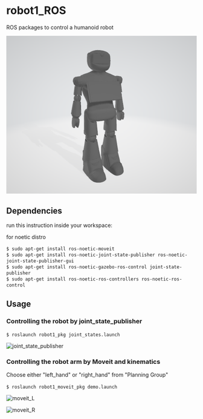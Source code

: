 # robot1_ROS
ROS packages to control a humanoid robot

![robot1](robot1.PNG)

## Dependencies
run this instruction inside your workspace:

for noetic distro

```
$ sudo apt-get install ros-noetic-moveit
$ sudo apt-get install ros-noetic-joint-state-publisher ros-noetic-joint-state-publisher-gui
$ sudo apt-get install ros-noetic-gazebo-ros-control joint-state-publisher
$ sudo apt-get install ros-noetic-ros-controllers ros-noetic-ros-control
```

## Usage
### Controlling the robot by joint_state_publisher
```$ roslaunch robot1_pkg joint_states.launch```

![joint_state_publisher](joint_state_publisher.PNG)


### Controlling the robot arm by Moveit and kinematics
Choose either "left_hand" or "right_hand" from "Planning Group"

```$ roslaunch robot1_moveit_pkg demo.launch```

![moveit_L](moveit_L.PNG)

![moveit_R](moveit_R.PNG)

